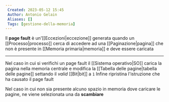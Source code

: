 ```yaml
---
 Created: 2023-05-12 15:45
 Author: Antonio Gelain
 Aliases: []
 Tags: [gestione-della-memoria]
---
```


Il **page fault** è un'[[Eccezioni|eccezione]] generata quando un [[Processo|processo]] cerca di accedere ad una [[Paginazione|pagina]] che non è presente in [[Memoria primaria|memoria]] e deve essere caricata

---

Nel caso in cui si verifichi un page fault il [[Sistema operativo|SO]] carica la pagina nella memoria centrale e modifica la [[Tabella delle pagine|tabella delle pagine]] settando il *valid* [[Bit|bit]] a `1`
Infine ripristina l'istruzione che ha causato il page fault

Nel caso in cui non sia presente alcuno spazio in memoria dove caricare le pagine, ne viene selezionata una da **scambiare**
